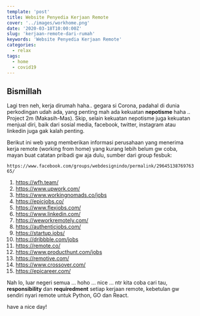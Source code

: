 ```yaml
---
template: 'post'
title: Website Penyedia Kerjaan Remote
cover: '../images/workhome.png'
date: '2020-03-18T10:00:00Z'
slug: 'kerjaan-remote-dari-rumah'
keywords: 'Website Penyedia Kerjaan Remote'
categories:
  - relax
tags:
  - home
  - covid19
---
```


## Bismillah

Lagi tren neh, kerja dirumah haha.. gegara si Corona, padahal di dunia perkodingan udah ada, yang penting mah ada kekuatan **nepotisme** haha .. Project 2m (Makasih-Mas). Skip, selain kekuatan nepotisme juga kekuatan menjual diri, baik dari sosial media, facebook, twitter, instagram atau linkedin juga gak kalah penting.

Berikut ini web yang memberikan informasi perusahaan yang menerima kerja remote (working from home) yang kurang lebih belum gw coba, mayan buat catatan pribadi gw aja dulu, sumber dari group fesbuk:

`https://www.facebook.com/groups/webdesignindo/permalink/2964513876976365/`

1. https://wfh.team/
2. https://www.upwork.com/
3. https://www.workingnomads.co/jobs
4. https://epicjobs.co/
5. https://www.flexjobs.com/
6. https://www.linkedin.com/
7. https://weworkremotely.com/
8. https://authenticjobs.com/
9. https://startup.jobs/
10. https://dribbble.com/jobs
11. https://remote.co/
12. https://www.producthunt.com/jobs
13. https://remotive.com/
14. https://www.crossover.com/
15. https://epicareer.com/

Nah lo, luar negeri semua ... hoho ... nice ... ntr kita coba cari tau, **responsibility** dan **requiredment** setiap kerjaan remote, kebetulan gw sendiri nyari remote untuk Python, GO dan React.

have a nice day!
